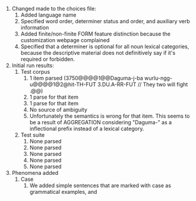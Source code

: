 1. Changed made to the choices file:
   1. Added language name
   2. Specified word order, determiner status and order, and auxiliary verb information
   3. Added finite/non-finite FORM feature distinction because the customization webpage complained
   4. Specified that a determiner is optional for all noun lexical categories, because the descriptive material does not  definitively say if it's required or forbidden.
2. Initial run results:
   1. Test corpus
      1. 1 item parsed (3750@@@@1@@Daguma-j-ba wurlu-ngg-u@@@@1@2@hit-TH-FUT 3.DU.A-RR-FUT // They two will fight .@@)
      2. 1 parse for that item
      3. 1 parse for that item
      4. No source of ambiguity
      5. Unfortunately the semantics is wrong for that item. This seems to be a result of AGGREGATION considering "Daguma-" as a inflectional prefix instead of a lexical category.
   2. Test suite
      1. None parsed
      2. None parsed
      3. None parsed
      4. None parsed
      5. None parsed
3. Phenomena added
   1. Case
      1. We added simple sentences that are marked with case as grammatical examples, and 